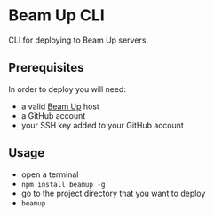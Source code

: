 # Beam Up CLI

CLI for deploying to Beam Up servers.

## Prerequisites

In order to deploy you will need:
- a valid [Beam Up](https://github.com/Stremio/stremio-beamup) host
- a GitHub account
- your SSH key added to your GitHub account

## Usage

- open a terminal
- `npm install beamup -g`
- go to the project directory that you want to deploy
- `beamup`
